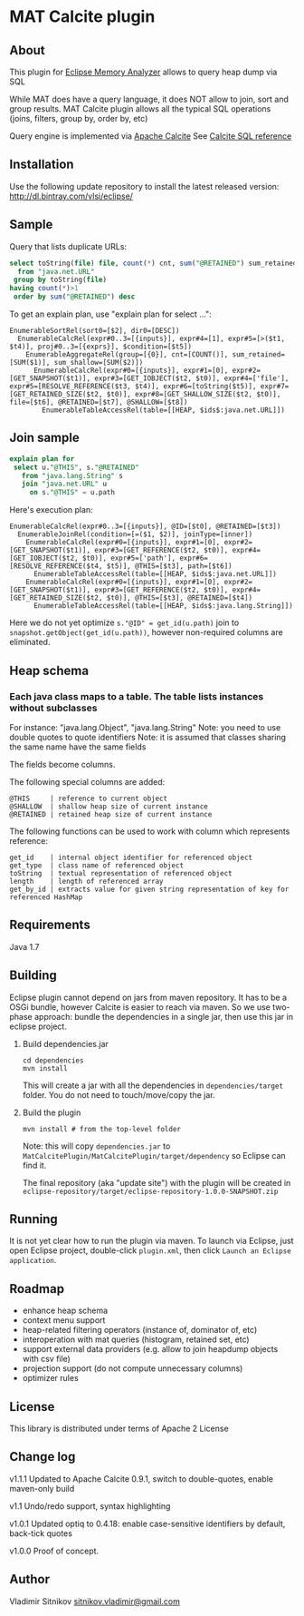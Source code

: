 MAT Calcite plugin
==================

About
-----
This plugin for [Eclipse Memory Analyzer](http://www.eclipse.org/mat) allows to query heap dump via SQL

While MAT does have a query language, it does NOT allow to join, sort and group results.
MAT Calcite plugin allows all the typical SQL operations (joins, filters, group by, order by, etc)

Query engine is implemented via [Apache Calcite](http://calcite.incubator.apache.org)
See [Calcite SQL reference](https://github.com/apache/incubator-calcite/blob/master/doc/REFERENCE.md)

Installation
------------

Use the following update repository to install the latest released version: http://dl.bintray.com/vlsi/eclipse/

Sample
------

Query that lists duplicate URLs:

```sql
select toString(file) file, count(*) cnt, sum("@RETAINED") sum_retained, sum("@SHALLOW") sum_shallow
  from "java.net.URL"
 group by toString(file)
having count(*)>1
 order by sum("@RETAINED") desc
```

To get an explain plan, use "explain plan for select ...":

```
EnumerableSortRel(sort0=[$2], dir0=[DESC])
  EnumerableCalcRel(expr#0..3=[{inputs}], expr#4=[1], expr#5=[>($t1, $t4)], proj#0..3=[{exprs}], $condition=[$t5])
    EnumerableAggregateRel(group=[{0}], cnt=[COUNT()], sum_retained=[SUM($1)], sum_shallow=[SUM($2)])
      EnumerableCalcRel(expr#0=[{inputs}], expr#1=[0], expr#2=[GET_SNAPSHOT($t1)], expr#3=[GET_IOBJECT($t2, $t0)], expr#4=['file'], expr#5=[RESOLVE_REFERENCE($t3, $t4)], expr#6=[toString($t5)], expr#7=[GET_RETAINED_SIZE($t2, $t0)], expr#8=[GET_SHALLOW_SIZE($t2, $t0)], file=[$t6], @RETAINED=[$t7], @SHALLOW=[$t8])
        EnumerableTableAccessRel(table=[[HEAP, $ids$:java.net.URL]])
```

Join sample
-----------

```sql
explain plan for
 select u."@THIS", s."@RETAINED"
   from "java.lang.String" s
   join "java.net.URL" u
     on s."@THIS" = u.path
```

Here's execution plan:

```
EnumerableCalcRel(expr#0..3=[{inputs}], @ID=[$t0], @RETAINED=[$t3])
  EnumerableJoinRel(condition=[=($1, $2)], joinType=[inner])
    EnumerableCalcRel(expr#0=[{inputs}], expr#1=[0], expr#2=[GET_SNAPSHOT($t1)], expr#3=[GET_REFERENCE($t2, $t0)], expr#4=[GET_IOBJECT($t2, $t0)], expr#5=['path'], expr#6=[RESOLVE_REFERENCE($t4, $t5)], @THIS=[$t3], path=[$t6])
      EnumerableTableAccessRel(table=[[HEAP, $ids$:java.net.URL]])
    EnumerableCalcRel(expr#0=[{inputs}], expr#1=[0], expr#2=[GET_SNAPSHOT($t1)], expr#3=[GET_REFERENCE($t2, $t0)], expr#4=[GET_RETAINED_SIZE($t2, $t0)], @THIS=[$t3], @RETAINED=[$t4])
      EnumerableTableAccessRel(table=[[HEAP, $ids$:java.lang.String]])
```

Here we do not yet optimize `s."@ID" = get_id(u.path)` join to `snapshot.getObject(get_id(u.path))`, however non-required columns are eliminated.

Heap schema
-----------

### Each java class maps to a table. The table lists instances without subclasses
 For instance: "java.lang.Object", "java.lang.String"
 Note: you need to use double quotes to quote identifiers
 Note: it is assumed that classes sharing the same name have the same fields

 The fields become columns.

 The following special columns are added:

    @THIS     | reference to current object
    @SHALLOW  | shallow heap size of current instance
    @RETAINED | retained heap size of current instance

 The following functions can be used to work with column which represents reference:

    get_id    | internal object identifier for referenced object
    get_type  | class name of referenced object
    toString  | textual representation of referenced object
    length    | length of referenced array
    get_by_id | extracts value for given string representation of key for referenced HashMap

Requirements
------------
Java 1.7


Building
--------

Eclipse plugin cannot depend on jars from maven repository.
It has to be a OSGi bundle, however Calcite is easier to reach via maven.
So we use two-phase approach: bundle the dependencies in a single jar, then use this jar in eclipse project.

1. Build dependencies.jar

    ```
    cd dependencies
    mvn install
    ```

    This will create a jar with all the dependencies in `dependencies/target` folder.
    You do not need to touch/move/copy the jar.

2. Build the plugin

    ```
    mvn install # from the top-level folder
    ```

    Note: this will copy `dependencies.jar` to `MatCalcitePlugin/MatCalcitePlugin/target/dependency` so Eclipse can find it.

    The final repository (aka "update site") with the plugin will be created in `eclipse-repository/target/eclipse-repository-1.0.0-SNAPSHOT.zip`


Running
-------

It is not yet clear how to run the plugin via maven.
To launch via Eclipse, just open Eclipse project, double-click `plugin.xml`, then click `Launch an Eclipse application`.

Roadmap
-------

- enhance heap schema
- context menu support
- heap-related filtering operators (instance of, dominator of, etc)
- interoperation with mat queries (histogram, retained set, etc)
- support external data providers (e.g. allow to join heapdump objects with csv file)
- projection support (do not compute unnecessary columns)
- optimizer rules

License
-------
This library is distributed under terms of Apache 2 License

Change log
----------
v1.1.1
  Updated to Apache Calcite 0.9.1, switch to double-quotes, enable maven-only build

v1.1
  Undo/redo support, syntax highlighting

v1.0.1
  Updated optiq to 0.4.18: enable case-sensitive identifiers by default, back-tick quotes

v1.0.0
  Proof of concept.

Author
------
Vladimir Sitnikov <sitnikov.vladimir@gmail.com>
